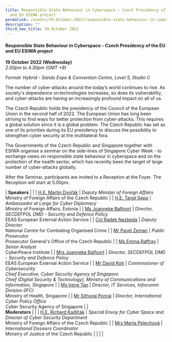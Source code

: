 ```yaml
---
title: Responsible State Behaviour in Cyberspace – Czech Presidency of the EU
  and EU ESIWA project
permalink: /events/19-October-2022/responsible-state-behaviour-in-cyberspace/
description: ""
third_nav_title: 19 October 2022
---
```

#### **Responsible State Behaviour in Cyberspace - Czech Presidency of the EU and EU ESIWA project**

**19 October 2022 (Wednesday)**  
*2.00pm to 4.30pm (GMT +8)*

*Format: Hybrid - Sands Expo & Convention Centre, Level 5, Studio C*

The number of cyber-attacks around the today’s world continues to rise. As society's dependence on technologies increases, so does its vulnerability, and cyber-attacks are having an increasingly profound impact on all of us.   
 
The Czech Republic holds the presidency of the Council of the European Union in the second half of 2022. The European Union has long been striving to find ways for better protection from cyber-attacks. This requires a global solution since it is a global problem. The Czech Republic has set as one of its priorities during its EU presidency to discuss the possibility to strengthen cyber security at the multilateral fora.   

The Governments of the Czech Republic and Singapore together with ESIWA organise a seminar on the side-lines of Singapore Cyber Week - to exchange views on responsible state behaviour in cyberspace and on the protection of the health sector, which has recently been the target of large number of cyber-attacks globally.

After the Seminar, participants are invited to a Reception at the Foyer. The Reception will start at 5.00pm.

| **Speakers**    |                                                              |
| [H.E. Martin Dvořák](/speaker-martin-Dvorak)  | *Deputy Minister of Foreign Affairs*<br>Ministry of Foreign Affairs of the Czech Republic                 |
| [H.E. Tanel Sepp](/speaker-tanel-sepp)  | *Ambassador at Large for Cyber Diplomacy*<br>Ministry of Foreign Affairs, Estonia                 |
| [Ms Joanneke Balfoort](/speaker-Joanneke-Balfoort)  | *Director, SECDEFPOL DMD - Security and Defence Policy*<br>EEAS European External Action Service                 |
| [Col Radek Nezbeda](/speaker-col-Radek-Nezbeda)  | *Deputy Director*<br>National Centre for Combating Organised Crime                 |
| [Mr Pavel Zeman](/speaker-pavel-zeman)  | *Public Prosecutor*<br>Prosecutor General's Office of the Czech Republic                |
| [Ms Emma Raffray](/speaker-emma-raffray)  | *Senior Analyst*<br>CyberPeace Institute             |
| [Mrs Joanneke Balfoort](/speaker-Joanneke-Balfoort)  | *Director, SECDEFPOL DMD - Security and Defence Policy*<br>EEAS European External Action Service                 |
| [Mr David Koh](/moderator-david-koh)  | *Commissioner of Cybersecurity<br>Chief Executive, Cyber Security Agency of Singapore<br>Chief (Digital Security & Technology), Ministry of Communications and Information, Singapore*                 |
| [Ms Irene Tan](/speaker-irene-tan)  | *Director, IT Services, Infocomm Division (IFC)*<br>Ministry of Health, Singapore                 |
| [Mr Sithuraj Ponraj](/speaker-Sithuraj-Ponraj)  | *Director, International Cyber Policy Office*<br>Cyber Security Agency of Singapore                 |
| <br> **Moderators**          |                                                              |
| [H.E. Richard Kadlčák](/moderator-richard-Kadlcak)  | *Special Envoy for Cyber Space and Director of Cyber Security Department*<br>Ministry of Foreign Affairs of the Czech Republic                 |
| [Mrs Marta Pelechová](/moderator-Marta-Pelechova)  | *International Dossiers Coordinator*<br>Ministry of Justice of the Czech Republic                |
| | |